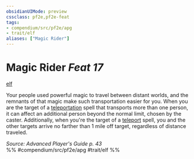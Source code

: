 ```yaml
---
obsidianUIMode: preview
cssclass: pf2e,pf2e-feat
tags:
- compendium/src/pf2e/apg
- trait/elf
aliases: ["Magic Rider"]
---
```

# Magic Rider  *Feat 17*  
[elf](elf.md "Elf Ancestry & Heritage Trait")  


Your people used powerful magic to travel between distant worlds, and the remnants of that magic make such transportation easier for you. When you are the target of a [teleportation](teleportation.md "Teleportation Effect Trait") spell that transports more than one person, it can affect an additional person beyond the normal limit, chosen by the caster. Additionally, when you're the target of a [teleport](teleport.md) spell, you and the other targets arrive no farther than 1 mile off target, regardless of distance traveled.

*Source: Advanced Player's Guide p. 43*  
%% #compendium/src/pf2e/apg #trait/elf %%
